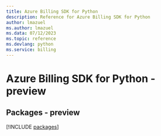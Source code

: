 ```yaml
---
title: Azure Billing SDK for Python
description: Reference for Azure Billing SDK for Python
author: lmazuel
ms.author: lmazuel
ms.data: 07/12/2023
ms.topic: reference
ms.devlang: python
ms.service: billing
---
```

# Azure Billing SDK for Python - preview
## Packages - preview
[!INCLUDE [packages](billing-index.md)]